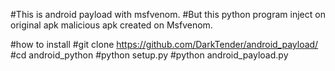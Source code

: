 #This is android payload with msfvenom. 
#But this python program inject on original apk malicious apk created on Msfvenom.

#how to install 
#git clone https://github.com/DarkTender/android_payload/
#cd android_python
#python setup.py
#python android_payload.py
